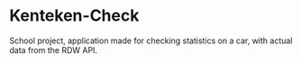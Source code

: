 # Kenteken-Check
School project, application made for checking statistics on a car, with actual data from the RDW API.
